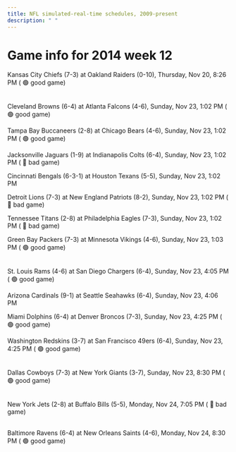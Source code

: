 ```yaml
---
title: NFL simulated-real-time schedules, 2009-present
description: " "
---
```


# Game info for 2014 week 12

Kansas City Chiefs (7-3) at Oakland Raiders (0-10), Thursday, Nov 20, 8:26 PM (	:green_circle: good game)

<br/>Cleveland Browns (6-4) at Atlanta Falcons (4-6), Sunday, Nov 23, 1:02 PM (	:green_circle: good game)

Tampa Bay Buccaneers (2-8) at Chicago Bears (4-6), Sunday, Nov 23, 1:02 PM (	:green_circle: good game)

Jacksonville Jaguars (1-9) at Indianapolis Colts (6-4), Sunday, Nov 23, 1:02 PM (	:red_circle: bad game)

Cincinnati Bengals (6-3-1) at Houston Texans (5-5), Sunday, Nov 23, 1:02 PM

Detroit Lions (7-3) at New England Patriots (8-2), Sunday, Nov 23, 1:02 PM (	:red_circle: bad game)

Tennessee Titans (2-8) at Philadelphia Eagles (7-3), Sunday, Nov 23, 1:02 PM (	:red_circle: bad game)

Green Bay Packers (7-3) at Minnesota Vikings (4-6), Sunday, Nov 23, 1:03 PM (	:green_circle: good game)

<br/>St. Louis Rams (4-6) at San Diego Chargers (6-4), Sunday, Nov 23, 4:05 PM (	:green_circle: good game)

Arizona Cardinals (9-1) at Seattle Seahawks (6-4), Sunday, Nov 23, 4:06 PM

Miami Dolphins (6-4) at Denver Broncos (7-3), Sunday, Nov 23, 4:25 PM (	:green_circle: good game)

Washington Redskins (3-7) at San Francisco 49ers (6-4), Sunday, Nov 23, 4:25 PM (	:green_circle: good game)

<br/>Dallas Cowboys (7-3) at New York Giants (3-7), Sunday, Nov 23, 8:30 PM (	:green_circle: good game)

<br/>New York Jets (2-8) at Buffalo Bills (5-5), Monday, Nov 24, 7:05 PM (	:red_circle: bad game)

<br/>Baltimore Ravens (6-4) at New Orleans Saints (4-6), Monday, Nov 24, 8:30 PM (	:green_circle: good game)

